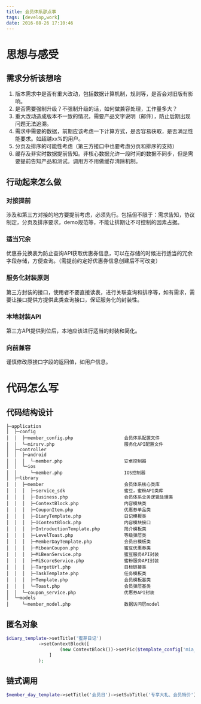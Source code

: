 ```yaml
---
title: 会员体系那点事
tags: [develop,work]
date: 2016-08-26 17:10:46
---
```

# 思想与感受

## 需求分析该想啥
1. 版本需求中是否有重大改动，包括数据计算机制，规则等，是否会对旧版有影响。
1. 是否需要强制升级？不强制升级的话，如何做兼容处理，工作量多大？
1. 重大改动造成版本不一致的情况，需要产品文字说明（邮件），防止后期出现问题无法追溯。
1. 需求中需要的数据，前期应该考虑一下计算方式，是否容易获取，是否满足性能要求。如超越xx%的用户。
1. 分页及排序的可能性考虑（第三方接口中也要考虑分页和排序的支持）
1. 缓存及非实时数据提前告知。非核心数据允许一段时间的数据不同步，但是需要提前告知产品和测试。调用方不用做缓存清除机制。


## 行动起来怎么做
### 对接提前
涉及和第三方对接的地方要提前考虑，必须先行。包括但不限于：需求告知，协议制定，分页及排序要求，demo规范等，不能让排期让不可控制的因素占据。

### 适当冗余
优惠券兑换表为防止查询API获取优惠券信息，可以在存储的时候进行适当的冗余字段存储，方便查询。（需提前约定好优惠券信息创建后不可改变）

### 服务化封装原则
第三方封装的接口，使用者不要直接读表，进行关联查询和排序等，如有需求，需要让接口提供方提供此类查询接口，保证服务化的封装性。

### 本地封装API
第三方API提供到位后，本地应该进行适当的封装和简化。

### 向前兼容
谨慎修改原接口字段的返回值，如用户信息。

# 代码怎么写
## 代码结构设计
```
├─application
│  ├─config
│  │  ├─member_config.php                   会员体系配置文件
│  │  └─mirsrv.php                          服务化API配置文件
│  ├─controller
│  │  ├─android
│  │  │  └─member.php                       安卓控制器
│  │  └─ios
│  │     └─member.php                       IOS控制器
│  ├─library
│  │  ├─member                              会员体系核心类库
│  │  │  ├─service_sdk                      蜜豆，蜜粉API类库
│  │  │  ├─Business.php                     会员体系业务逻辑处理类
│  │  │  ├─ContextBlock.php                 内容模块类
│  │  │  ├─CouponItem.php                   优惠券单品类
│  │  │  ├─DiaryTemplate.php                日记模板类
│  │  │  ├─IContextBlock.php                内容模块接口
│  │  │  ├─IntroductionTemplate.php         简介模板类
│  │  │  ├─LevelToast.php                   等级弹层类
│  │  │  ├─MemberDayTemplate.php            会员日模板类
│  │  │  ├─MibeanCoupon.php                 蜜豆优惠券类
│  │  │  ├─MiBeanService.php                蜜豆服务API封装
│  │  │  ├─MiScoreService.php               蜜粉服务API封装
│  │  │  ├─TargetUrl.php                    目标链接类
│  │  │  ├─TaskTemplate.php                 任务模板类
│  │  │  ├─Template.php                     会员模板基类
│  │  │  └─Toast.php                        会员弹层基类
│  │  └─coupon_service.php                  优惠券API封装
│  └─models
│     └─member_model.php                    数据访问层model

```
## 匿名对象
```php
$diary_template->setTitle('蜜芽日记')
            ->setContextBlock([
                    (new ContextBlock())->setPic($template_config['mia_diary'])->setTargetUrl((new TargetUrl($template_url_config['mia_diary'], TargetUrl::TYPE_NORMAL_URL)))->toArray(),
                ]
            );
```

## 链式调用
```php
$member_day_template->setTitle('会员日')->setSubTitle('专享大礼、会员特价')
```
